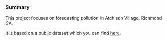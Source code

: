 ### Summary
This project focuses on forecasting pollution in Atchison Village, Richmond CA.

It is based on a public dataset which you can find [here](https://www.kaggle.com/nicapotato/pollution-in-atchison-village-richmond-ca).